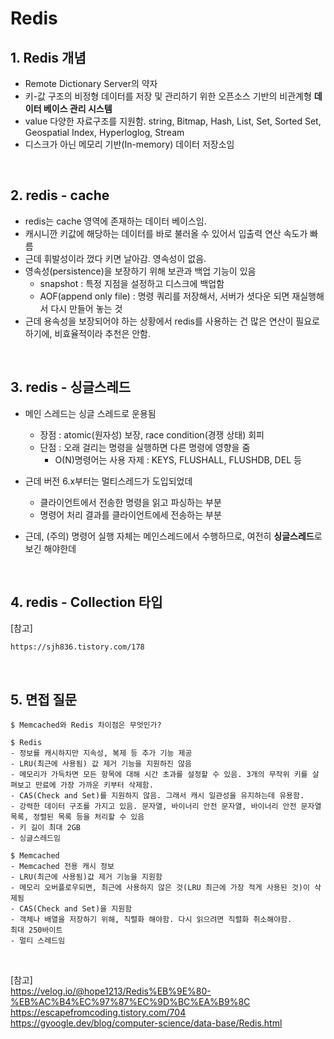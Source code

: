 # Redis
## 1. Redis 개념
- Remote Dictionary Server의 약자
- 키-값 구조의 비정형 데이터를 저장 및 관리하기 위한 오픈소스 기반의 비관계형 **데이터 베이스 관리 시스템**
- value 다양한 자료구조를 지원함. string, Bitmap, Hash, List, Set, Sorted Set, Geospatial Index, Hyperloglog, Stream
- 디스크가 아닌 메모리 기반(In-memory) 데이터 저장소임


<br>


## 2. redis - cache
- redis는 cache 영역에 존재하는 데이터 베이스임.
- 캐시니깐 키값에 해당하는 데이터를 바로 불러올 수 있어서 입출력 연산 속도가 빠름
- 근데 휘발성이라 껐다 키면 날아감. 영속성이 없음.
- 영속성(persistence)을 보장하기 위해 보관과 백업 기능이 있음
    - snapshot : 특정 지점을 설정하고 디스크에 백업함
    - AOF(append only file) : 명령 쿼리를 저장해서, 서버가 셧다운 되면 재실행해서 다시 만들어 놓는 것
- 근데 용속성을 보장되어야 하는 상황에서 redis를 사용하는 건 많은 연산이 필요로하기에, 비효율적이라 추천은 안함.

<br>

## 3. redis - 싱글스레드
- 메인 스레드는 싱글 스레드로 운용됨
  - 장점 : atomic(원자성) 보장, race condition(경쟁 상태) 회피
  - 단점 : 오래 걸리는 명령을 실행하면 다른 명령에 영향을 줌
    - O(N)명령어는 사용 자제 : KEYS, FLUSHALL, FLUSHDB, DEL 등

- 근데 버전 6.x부터는 멀티스레드가 도입되었데
  - 클라이언트에서 전송한 명령을 읽고 파싱하는 부분
  - 명령어 처리 결과를 클라이언트에세 전송하는 부분
- 근데, (주의) 명령어 실행 자체는 메인스레드에서 수행하므로, 여전히 **싱글스레드**로 보긴 해야한데

<br>

## 4. redis - Collection 타입
[참고]
```
https://sjh836.tistory.com/178
```

<br>

## 5. 면접 질문
```
$ Memcached와 Redis 차이점은 무엇인가?

$ Redis
- 정보를 캐시하지만 지속성, 복제 등 추가 기능 제공
- LRU(최근에 사용됨) 값 제거 기능을 지원하진 않음
- 메모리가 가득차면 모든 항목에 대해 시간 초과를 설정할 수 있음. 3개의 무작위 키를 살펴보고 만료에 가장 가까운 키부터 삭제함.
- CAS(Check and Set)를 지원하지 않음. 그래서 캐시 일관성을 유지하는데 유용함.
- 강력한 데이터 구조를 가지고 있음. 문자열, 바이너리 안전 문자열, 바이너리 안전 문자열 목록, 정렬된 목록 등을 처리할 수 있음
- 키 길이 최대 2GB
- 싱글스레드임

$ Memcached
- Memcached 전용 캐시 정보
- LRU(최근에 사용됨)값 제거 기능을 지원함
- 메모리 오버플로우되면, 최근에 사용하지 않은 것(LRU 최근에 가장 적게 사용된 것)이 삭제됨
- CAS(Check and Set)을 지원함
- 객체나 배열을 저장하기 위해, 직렬화 해야함. 다시 읽으려면 직렬화 취소해야함.
최대 250바이트
- 멀티 스레드임
```

<br>

[참고]    
https://velog.io/@hope1213/Redis%EB%9E%80-%EB%AC%B4%EC%97%87%EC%9D%BC%EA%B9%8C    
https://escapefromcoding.tistory.com/704    
https://gyoogle.dev/blog/computer-science/data-base/Redis.html     
